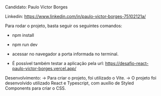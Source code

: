 Candidato: Paulo Victor Borges

Linkedin: https://www.linkedin.com/in/paulo-victor-borges-75102121a/

Para rodar o projeto, basta seguir os seguintes comandos:

- npm install

- npm run dev

- acessar no navegador a porta informada no terminal.

- É possível também testar a aplicação pela url: https://desafio-react-paulo-victor-borges.vercel.app/

Desenvolvimento:
-> Para criar o projeto, foi utilizado o Vite.
-> O projeto foi desenvolvido utilizado React e Typescript, com auxílio de Styled Components para criar o CSS.
